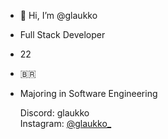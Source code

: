 - 👋 Hi, I’m @glaukko
- Full Stack Developer
- 22
- 🇧🇷
- Majoring in Software Engineering

  Discord: glaukko<br>
  Instagram: <a href="https://www.instagram.com/glaukko_/">@glaukko_</a>

<!---
glaukko/glaukko is a ✨ special ✨ repository because its `README.md` (this file) appears on your GitHub profile.
You can click the Preview link to take a look at your changes.
--->
